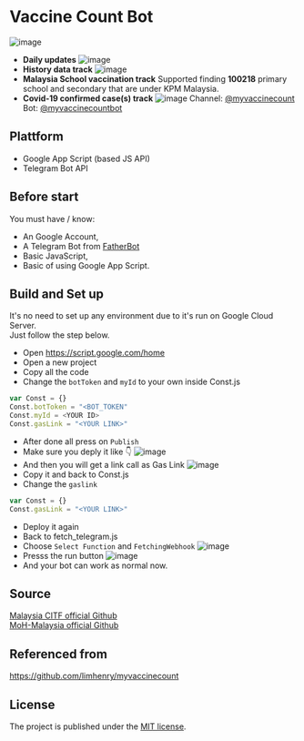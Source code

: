 # Vaccine Count Bot
![image](/function/assets/bot.jpg)
- **Daily updates**
![image](/function/assets/notify.jpg)
- **History data track**
![image](/function/assets/history.jpg)
- **Malaysia School vaccination track**
Supported finding **100218** primary school and secondary that are under KPM Malaysia.
- **Covid-19 confirmed case(s) track** 
![image](/function/assets/school.jpg)
Channel: [@myvaccinecount](https://t.me/myvaccinecount)<br>
Bot: [@myvaccinecountbot](https://t.me/myvaccinecountbot) 

## Plattform
- Google App Script (based JS API)
- Telegram Bot API

## Before start
You must have / know:
- An Google Account, 
- A Telegram Bot from [FatherBot](https://t.me/@BotFather) 
- Basic JavaScript, 
- Basic of using Google App Script.

## Build and Set up
It's no need to set up any environment due to it's run on Google Cloud Server. <br>
Just follow the step below. <br>
- Open https://script.google.com/home
- Open a new project 
- Copy all the code 
- Change the `botToken` and `myId` to your own inside Const.js
``` javascript
var Const = {}
Const.botToken = "<BOT_TOKEN"
Const.myId = <YOUR ID>
Const.gasLink = "<YOUR LINK>" 
```
- After done all press on `Publish`
- Make sure you deply it like 👇
![image](/function/assets/deploy.jpg)
- And then you will get a link call as Gas Link
![image](/function/assets/deployed.jpg)
- Copy it and back to Const.js
- Change the `gaslink`
``` javascript
var Const = {}
Const.gasLink = "<YOUR LINK>" 
```
- Deploy it again
- Back to fetch_telegram.js
- Choose `Select Function` and `FetchingWebhook`
![image](/function/assets/fetch.jpg)
- Presss the run button 
![image](/function/assets/fetched.jpg)
- And your bot can work as normal now.
## Source
[Malaysia CITF official Github](https://github.com/CITF-Malaysia/citf-public/) <br>
[MoH-Malaysia official Github](https://github.com/MoH-Malaysia/covid19-public)
## Referenced from
https://github.com/limhenry/myvaccinecount
## License
The project is published under the [MIT license](https://github.com/manho30/MyVaxCountBot/blob/main/LICENSE).
